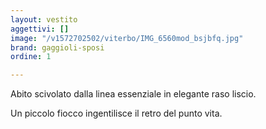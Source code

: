 ```yaml
---
layout: vestito
aggettivi: []
image: "/v1572702502/viterbo/IMG_6560mod_bsjbfq.jpg"
brand: gaggioli-sposi
ordine: 1

---
```

Abito scivolato dalla linea essenziale in elegante raso liscio.

Un piccolo fiocco ingentilisce il retro del punto vita.